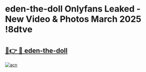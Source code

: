 # eden-the-doll Onlyfans Leaked - New Video & Photos March 2025 !8dtve

# <h2><a href="https://oxlkgp.iuczelnia.edu.pl?title=eden-the-doll&ref=8dtve">🔗👉 🔴 eden-the-doll</a></h2>

[![acn](https://github.com/user-attachments/assets/0f9c940e-d8b0-45ae-aac7-cd30a18b3e1c)](https://oxlkgp.iuczelnia.edu.pl?title=eden-the-doll&ref=8dtve)

